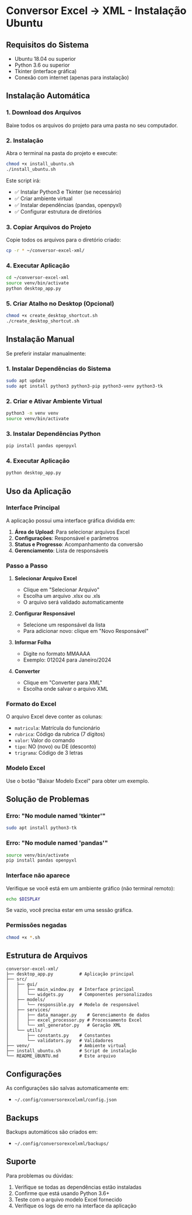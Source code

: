 # Conversor Excel → XML - Instalação Ubuntu

## Requisitos do Sistema

- Ubuntu 18.04 ou superior
- Python 3.6 ou superior
- Tkinter (interface gráfica)
- Conexão com internet (apenas para instalação)

## Instalação Automática

### 1. Download dos Arquivos

Baixe todos os arquivos do projeto para uma pasta no seu computador.

### 2. Instalação

Abra o terminal na pasta do projeto e execute:

```bash
chmod +x install_ubuntu.sh
./install_ubuntu.sh
```

Este script irá:
- ✅ Instalar Python3 e Tkinter (se necessário)
- ✅ Criar ambiente virtual
- ✅ Instalar dependências (pandas, openpyxl)
- ✅ Configurar estrutura de diretórios

### 3. Copiar Arquivos do Projeto

Copie todos os arquivos para o diretório criado:

```bash
cp -r * ~/conversor-excel-xml/
```

### 4. Executar Aplicação

```bash
cd ~/conversor-excel-xml
source venv/bin/activate
python desktop_app.py
```

### 5. Criar Atalho no Desktop (Opcional)

```bash
chmod +x create_desktop_shortcut.sh
./create_desktop_shortcut.sh
```

## Instalação Manual

Se preferir instalar manualmente:

### 1. Instalar Dependências do Sistema

```bash
sudo apt update
sudo apt install python3 python3-pip python3-venv python3-tk
```

### 2. Criar e Ativar Ambiente Virtual

```bash
python3 -m venv venv
source venv/bin/activate
```

### 3. Instalar Dependências Python

```bash
pip install pandas openpyxl
```

### 4. Executar Aplicação

```bash
python desktop_app.py
```

## Uso da Aplicação

### Interface Principal

A aplicação possui uma interface gráfica dividida em:

1. **Área de Upload**: Para selecionar arquivos Excel
2. **Configurações**: Responsável e parâmetros
3. **Status e Progresso**: Acompanhamento da conversão
4. **Gerenciamento**: Lista de responsáveis

### Passo a Passo

1. **Selecionar Arquivo Excel**
   - Clique em "Selecionar Arquivo"
   - Escolha um arquivo .xlsx ou .xls
   - O arquivo será validado automaticamente

2. **Configurar Responsável**
   - Selecione um responsável da lista
   - Para adicionar novo: clique em "Novo Responsável"

3. **Informar Folha**
   - Digite no formato MMAAAA
   - Exemplo: 012024 para Janeiro/2024

4. **Converter**
   - Clique em "Converter para XML"
   - Escolha onde salvar o arquivo XML

### Formato do Excel

O arquivo Excel deve conter as colunas:
- `matricula`: Matrícula do funcionário
- `rubrica`: Código da rubrica (7 dígitos)
- `valor`: Valor do comando
- `tipo`: NO (novo) ou DE (desconto)
- `trigrama`: Código de 3 letras

### Modelo Excel

Use o botão "Baixar Modelo Excel" para obter um exemplo.

## Solução de Problemas

### Erro: "No module named 'tkinter'"

```bash
sudo apt install python3-tk
```

### Erro: "No module named 'pandas'"

```bash
source venv/bin/activate
pip install pandas openpyxl
```

### Interface não aparece

Verifique se você está em um ambiente gráfico (não terminal remoto):

```bash
echo $DISPLAY
```

Se vazio, você precisa estar em uma sessão gráfica.

### Permissões negadas

```bash
chmod +x *.sh
```

## Estrutura de Arquivos

```
conversor-excel-xml/
├── desktop_app.py          # Aplicação principal
├── src/
│   ├── gui/
│   │   ├── main_window.py  # Interface principal
│   │   └── widgets.py      # Componentes personalizados
│   ├── models/
│   │   └── responsible.py  # Modelo de responsável
│   ├── services/
│   │   ├── data_manager.py    # Gerenciamento de dados
│   │   ├── excel_processor.py # Processamento Excel
│   │   └── xml_generator.py   # Geração XML
│   └── utils/
│       ├── constants.py    # Constantes
│       └── validators.py   # Validadores
├── venv/                   # Ambiente virtual
├── install_ubuntu.sh       # Script de instalação
└── README_UBUNTU.md        # Este arquivo
```

## Configurações

As configurações são salvas automaticamente em:
- `~/.config/conversorexcelxml/config.json`

## Backups

Backups automáticos são criados em:
- `~/.config/conversorexcelxml/backups/`

## Suporte

Para problemas ou dúvidas:
1. Verifique se todas as dependências estão instaladas
2. Confirme que está usando Python 3.6+
3. Teste com o arquivo modelo Excel fornecido
4. Verifique os logs de erro na interface da aplicação
